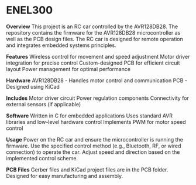 # ENEL300
**Overview**
This project is an RC car controlled by the AVR128DB28. The repository contains the firmware for the AVR128DB28 microcontroller as well as the PCB design files. The RC car is designed for remote operation and integrates embedded systems principles.

**Features**
Wireless control for movement and speed adjustment
Motor driver integration for precise control
Custom-designed PCB for efficient circuit layout
Power management for optimal performance

**Hardware**
AVR128DB28 - Handles motor control and communication
PCB - Designed using KiCad

**Includes**
Motor driver circuit
Power regulation components
Connectivity for external sensors (if applicable)

**Software**
Written in C for embedded applications
Uses standard AVR libraries and low-level hardware control
Implements PWM for motor speed control

**Usage**
Power on the RC car and ensure the microcontroller is running the firmware.
Use the specified control method (e.g., Bluetooth, RF, or wired connection) to operate the car.
Adjust speed and direction based on the implemented control scheme.

**PCB Files**
Gerber files and KiCad project files are in the PCB folder.
Designed for easy manufacturing and assembly.
